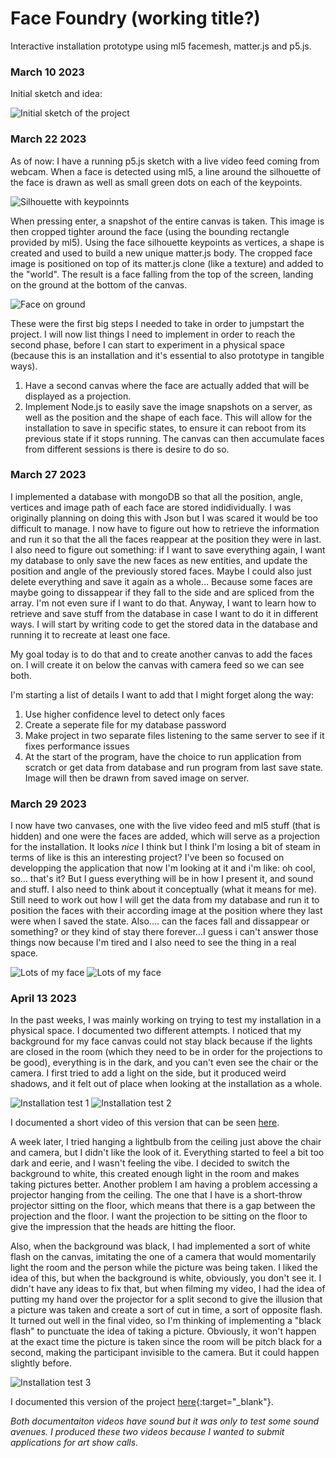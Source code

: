 # Face Foundry (working title?)
Interactive installation prototype using ml5 facemesh, matter.js and p5.js.

### March 10 2023
Initial sketch and idea:

![Initial sketch of the project](public/assets/images/documentation/sketch1.jpg)


### March 22 2023 
As of now: I have a running p5.js sketch with a live video feed coming from webcam. When a face is detected using ml5, a line around the silhouette of the face is drawn as well as small green dots on each of the keypoints. 

![Silhouette with keypoinnts](public/assets/images/documentation/1.jpg)

When pressing enter, a snapshot of the entire canvas is taken. This image is then cropped tighter around the face (using the bounding rectangle provided by ml5). Using the face silhouette keypoints as vertices, a shape is created and used to build a new unique matter.js body. The cropped face image is positioned on top of its matter.js clone (like a texture) and added to the "world". The result is a face falling from the top of the screen, landing on the ground at the bottom of the canvas.

![Face on ground](public/assets/images/documentation/2.jpg)

These were the first big steps I needed to take in order to jumpstart the project. I will now list things I need to implement in order to reach the second phase, before I can start to experiment in a physical space (because this is an installation and it's essential to also prototype in tangible ways). 

1. Have a second canvas where the face are actually added that will be displayed as a projection.
2. Implement Node.js to easily save the image snapshots on a server, as well as the position and the shape of each face. This will allow for the installation to save in specific states, to ensure it can reboot from its previous state if it stops running. The canvas can then accumulate faces from different sessions is there is desire to do so. 

### March 27 2023 

I implemented a database with mongoDB so that all the position, angle, vertices and image path of each face are stored indidividually. I was originally planning on doing this with Json but I was scared it would be too difficult to manage. I now have to figure out how to retrieve the information and run it so that the all the faces reappear at the position they were in last. I also need to figure out something: if I want to save everything again, I want my database to only save the new faces as new entities, and update the position and angle of the previously stored faces. Maybe I could also just delete everything and save it again as a whole... Because some faces are maybe going to dissappear if they fall to the side and are spliced from the array. I'm not even sure if I want to do that. Anyway, I want to learn how to retrieve and save stuff from the database in case I want to do it in different ways. I will start by writing code to get the stored data in the database and running it to recreate at least one face. 

My goal today is to do that and to create another canvas to add the faces on. I will create it on below the canvas with camera feed so we can see both. 

I'm starting a list of details I want to add that I might forget along the way:

1. Use higher confidence level to detect only faces 
2. Create a seperate file for my database password
3. Make project in two separate files listening to the same server to see if it fixes performance issues
4. At the start of the program, have the choice to run application from scratch or get data from database and run program from last save state. Image will then be drawn from saved image on server.

### March 29 2023 

I now have two canvases, one with the live video feed and ml5 stuff (that is hidden) and one were the faces are added, which will serve as a projection for the installation. It looks *nice* I think but I think I'm losing a bit of steam in terms of like is this an interesting project? I've been so focused on developping the application that now I'm looking at it and i'm like: oh cool, so... that's it? But I guess everything will be in how I present it, and sound and stuff. I also need to think about it conceptually (what it means for me). Still need to work out how I will get the data from my database and run it to position the faces with their according image at the position where they last were when I saved the state. Also.... can the faces fall and dissappear or something? or they kind of stay there forever...I guess i can't answer those things now because I'm tired and I also need to see the thing in a real space. 

![Lots of my face](public/assets/images/documentation/3.jpg)
![Lots of my face](public/assets/images/documentation/4.jpg)

### April 13 2023 

In the past weeks, I was mainly working on trying to test my installation in a physical space. I documented two different attempts. I noticed that my background for my face canvas could not stay black because if the lights are closed in the room (which they need to be in order for the projections to be good), everything is in the dark, and you can't even see the chair or the camera. I first tried to add a light on the side, but it produced weird shadows, and it felt out of place when looking at the installation as a whole.

![Installation test 1](public/assets/images/documentation/5.jpg)
![Installation test 2](public/assets/images/documentation/6.jpg)

I documented a short video of this version that can be seen <a href="https://www.youtube.com/watch?v=qbS-pHGgWcY" target="_blank">here</a>.



A week later, I tried hanging a lightbulb from the ceiling just above the chair and camera, but I didn't like the look of it. Everything started to feel a bit too dark and eerie, and I wasn't feeling the vibe. I decided to switch the background to white, this created enough light in the room and makes taking pictures better. Another problem I am having a problem accessing a projector hanging from the ceiling. The one that I have is a short-throw projector sitting on the floor, which means that there is a gap between the projection and the floor. I want the projection to be sitting on the floor to give the impression that the heads are hitting the floor.

Also, when the background was black, I had implemented a sort of white flash on the canvas, imitating the one of a camera that would momentarily light the room and the person while the picture was being taken. I liked the idea of this, but when the background is white, obviously, you don't see it. I didn't have any ideas to fix that, but when filming my video, I had the idea of putting my hand over the projector for a split second to give the illusion that a picture was taken and create a sort of cut in time, a sort of opposite flash. It turned out well in the final video, so I'm thinking of implementing a "black flash" to punctuate the idea of taking a picture. Obviously, it won't happen at the exact time the picture is taken since the room will be pitch black for a second, making the participant invisible to the camera. But it could happen slightly before.

![Installation test 3](public/assets/images/documentation/7.jpg)

I documented this version of the project [here](https://www.youtube.com/watch?v=Cix5-7LAViI){:target="_blank"}.



*Both documentaiton videos have sound but it was only to test some sound avenues. I produced these two videos because I wanted to submit applications for art show calls.*


 